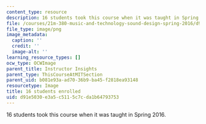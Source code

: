 ```yaml
---
content_type: resource
description: 16 students took this course when it was taught in Spring 2016.
file: /courses/21m-380-music-and-technology-sound-design-spring-2016/d91e5030e3a5c5115c7cda1b64793753_16.png
file_type: image/png
image_metadata:
  caption: ''
  credit: ''
  image-alt: ''
learning_resource_types: []
ocw_type: OCWImage
parent_title: Instructor Insights
parent_type: ThisCourseAtMITSection
parent_uid: b081e93a-ad70-36b9-ba45-f2818ea93148
resourcetype: Image
title: 16 students enrolled
uid: d91e5030-e3a5-c511-5c7c-da1b64793753
---
```

16 students took this course when it was taught in Spring 2016.

